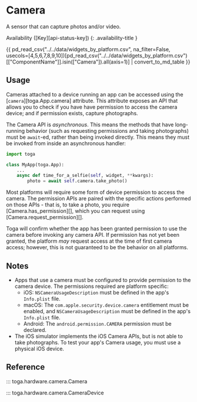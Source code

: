 # Camera

A sensor that can capture photos and/or video.

Availability ([Key][api-status-key])
{: .availability-title }

{{ pd_read_csv("../../data/widgets_by_platform.csv", na_filter=False, usecols=[4,5,6,7,8,9,10])[pd_read_csv("../../data/widgets_by_platform.csv")[["ComponentName"]].isin(["Camera"]).all(axis=1)] | convert_to_md_table }}

## Usage

Cameras attached to a device running an app can be accessed using the
[`camera`][toga.App.camera] attribute. This
attribute exposes an API that allows you to check if you have have
permission to access the camera device; and if permission exists,
capture photographs.

The Camera API is *asynchronous*. This means the methods that have
long-running behavior (such as requesting permissions and taking
photographs) must be `await`-ed, rather than being invoked directly.
This means they must be invoked from inside an asynchronous handler:

```python
import toga

class MyApp(toga.App):
    ...
    async def time_for_a_selfie(self, widget, **kwargs):
        photo = await self.camera.take_photo()
```

Most platforms will require some form of device permission to access the
camera. The permission APIs are paired with the specific actions
performed on those APIs - that is, to take a photo, you require
[Camera.has_permission][], which you can
request using [Camera.request_permission][].

Toga will confirm whether the app has been granted permission to use the
camera before invoking any camera API. If permission has not yet been
granted, the platform *may* request access at the time of first camera
access; however, this is not guaranteed to be the behavior on all
platforms.

## Notes

- Apps that use a camera must be configured to provide permission to the
  camera device. The permissions required are platform specific:
  - iOS: `NSCameraUsageDescription` must be defined in the app's
    `Info.plist` file.
  - macOS: The `com.apple.security.device.camera` entitlement must be
    enabled, and `NSCameraUsageDescription` must be defined in the app's
    `Info.plist` file.
  - Android: The `android.permission.CAMERA` permission must be
    declared.
- The iOS simulator implements the iOS Camera APIs, but is not able to
  take photographs. To test your app's Camera usage, you must use a
  physical iOS device.

## Reference

::: toga.hardware.camera.Camera

::: toga.hardware.camera.CameraDevice
